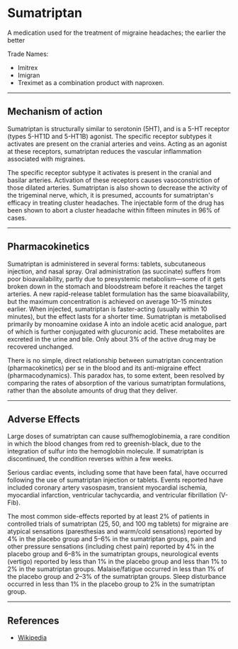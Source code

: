 # Sumatriptan

A medication used for the treatment of migraine headaches; the earlier the better

Trade Names:

-   Imitrex
-   Imigran
-   Treximet as a combination product with naproxen.

---

## Mechanism of action

Sumatriptan is structurally similar to serotonin (5HT), and is a 5-HT receptor (types 5-HT1D and 5-HT1B) agonist. The specific receptor subtypes it activates are present on the cranial arteries and veins. Acting as an agonist at these receptors, sumatriptan reduces the vascular inflammation associated with migraines.

The specific receptor subtype it activates is present in the cranial and basilar arteries. Activation of these receptors causes vasoconstriction of those dilated arteries. Sumatriptan is also shown to decrease the activity of the trigeminal nerve, which, it is presumed, accounts for sumatriptan's efficacy in treating cluster headaches. The injectable form of the drug has been shown to abort a cluster headache within fifteen minutes in 96% of cases.

---

## Pharmacokinetics

Sumatriptan is administered in several forms: tablets, subcutaneous injection, and nasal spray. Oral administration (as succinate) suffers from poor bioavailability, partly due to presystemic metabolism—some of it gets broken down in the stomach and bloodstream before it reaches the target arteries. A new rapid-release tablet formulation has the same bioavailability, but the maximum concentration is achieved on average 10–15 minutes earlier. When injected, sumatriptan is faster-acting (usually within 10 minutes), but the effect lasts for a shorter time. Sumatriptan is metabolised primarily by monoamine oxidase A into an indole acetic acid analogue, part of which is further conjugated with glucuronic acid. These metabolites are excreted in the urine and bile. Only about 3% of the active drug may be recovered unchanged.

There is no simple, direct relationship between sumatriptan concentration (pharmacokinetics) per se in the blood and its anti-migraine effect (pharmacodynamics). This paradox has, to some extent, been resolved by comparing the rates of absorption of the various sumatriptan formulations, rather than the absolute amounts of drug that they deliver.

---

## Adverse Effects

Large doses of sumatriptan can cause sulfhemoglobinemia, a rare condition in which the blood changes from red to greenish-black, due to the integration of sulfur into the hemoglobin molecule. If sumatriptan is discontinued, the condition reverses within a few weeks.

Serious cardiac events, including some that have been fatal, have occurred following the use of sumatriptan injection or tablets. Events reported have included coronary artery vasospasm, transient myocardial ischemia, myocardial infarction, ventricular tachycardia, and ventricular fibrillation (V-Fib).

The most common side-effects reported by at least 2% of patients in controlled trials of sumatriptan (25, 50, and 100 mg tablets) for migraine are atypical sensations (paresthesias and warm/cold sensations) reported by 4% in the placebo group and 5–6% in the sumatriptan groups, pain and other pressure sensations (including chest pain) reported by 4% in the placebo group and 6–8% in the sumatriptan groups, neurological events (vertigo) reported by less than 1% in the placebo group and less than 1% to 2% in the sumatriptan groups. Malaise/fatigue occurred in less than 1% of the placebo group and 2–3% of the sumatriptan groups. Sleep disturbance occurred in less than 1% in the placebo group to 2% in the sumatriptan group.

---

## References

-   [Wikipedia](https://en.wikipedia.org/wiki/Sumatriptan)
